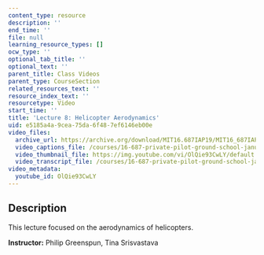 ```yaml
---
content_type: resource
description: ''
end_time: ''
file: null
learning_resource_types: []
ocw_type: ''
optional_tab_title: ''
optional_text: ''
parent_title: Class Videos
parent_type: CourseSection
related_resources_text: ''
resource_index_text: ''
resourcetype: Video
start_time: ''
title: 'Lecture 8: Helicopter Aerodynamics'
uid: e5185a4a-9cea-75da-6f48-7ef6146eb00e
video_files:
  archive_url: https://archive.org/download/MIT16.687IAP19/MIT16_687IAP19_lec08_300k.mp4
  video_captions_file: /courses/16-687-private-pilot-ground-school-january-iap-2019/24176275ff0c5a36a0b6e6fb8216908d_OlQie93CwLY.vtt
  video_thumbnail_file: https://img.youtube.com/vi/OlQie93CwLY/default.jpg
  video_transcript_file: /courses/16-687-private-pilot-ground-school-january-iap-2019/931a0b17bfb75fb70067e853c813fb0f_OlQie93CwLY.pdf
video_metadata:
  youtube_id: OlQie93CwLY
---
```


Description
-----------

This lecture focused on the aerodynamics of helicopters.

**Instructor:** Philip Greenspun, Tina Srisvastava

